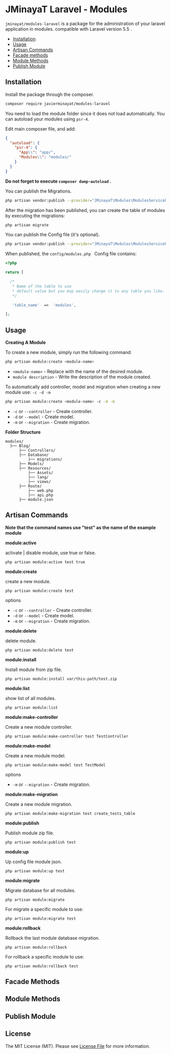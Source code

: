 # JMinayaT Laravel - Modules
`jminayat/modules-laravel` is a package for the administration of your laravel application in modules. compatible with Laravel version 5.5 .
* [Installation](#installation)
* [Usage](#usage)
* [Artisan Commands](#artisan-commands)
* [Facade methods](#facade-methods)
* [Module Methods](#module-methods)
* [Publish Module](#publish-module)


## Installation
Install the package through the composer.

``` bash
composer require javierminayat/modules-laravel
```

You need to load the module folder since it does not load automatically. You can autoload your modules using `psr-4`.

Edit main composer file, and add:
``` json
{
  "autoload": {
    "psr-4": {
      "App\\": "app/",
      "Modules\\": "modules/"
    }
  }
}
```
**Do not forget to execute `composer dump-autoload` .**


You can publish the Migrations.
``` bash
php artisan vendor:publish --provider="JMinayaT\Modules\ModulesServiceProvider" --tag="migrations"
```

After the migration has been published, you can create the table of modules by executing the migrations:
```bash
php artisan migrate
```


You can publish the Config file (it's optional).
``` bash
php artisan vendor:publish --provider="JMinayaT\Modules\ModulesServiceProvider" --tag="migrations"
```
When published, the `config/modules.php ` Config file contains:
```php
<?php

return [

  /*
   * Name of the table to use
   * default value but you may easily change it to any table you like.
   */

   'table_name'  =>  'modules',

];
```
## Usage

**Creating A Module**

To create a new module, simply run the following command:
``` bash
php artisan module:create <module-name>
```
- `<module-name>` - Replace with the name of the desired module.
- `module description` - Write the description of the module created.

To automatically add controller, model and migration when creating a new module use: `-c -d -m`
``` bash
php artisan module:create <module-name> -c -d -m
```
- `-c` or `--controller` - Create controller.
- `-d` or `--model` - Create model.
- `-m` or `--migration` - Create migration.

**Folder Structure**
```
modules/
  ├── Blog/
      ├── Controllers/
      ├── Database/
          ├── migrations/
      ├── Models/
      ├── Resources/
          ├── Assets/
          ├── lang/
          ├── views/
      ├── Route/
          ├── web.php
          ├── api.php
      ├── module.json

```

## Artisan Commands

****Note that the command names use "test" as the name of the example module****

**module:active**

activate | disable module, use true or false.
```
php artisan module:active test true
```

**module:create**

create a new module.
```
php artisan module:create test
```
options

- `-c` or `--controller` - Create controller.
- `-d` or `--model` - Create model.
- `-m` or `--migration` - Create migration.


**module:delete**

delete module.
```
php artisan module:delete test
```

**module:install**

Install module from zip file.
```
php artisan module:install var/this-path/test.zip
```

**module:list**

show list of all modules.
```
php artisan module:list
```


**module:make-controller**

Create a new module controller.
```
php artisan module:make-controller test TestController
```

**module:make-model**

Create a new module model.
```
php artisan module:make-model test TestModel
```

options
- `-m` or `--migration` - Create migration.

**module:make-migration**

Create a new module migration.
```
php artisan module:make-migration test create_tests_table
```

**module:publish**

Publish module zip file.
```
php artisan module:publish test
```

**module:up**

Up config file module json.
```
php artisan module:up test
```

**module:migrate**

Migrate database for all modules.
```
php artisan module:migrate
```
For migrate a specific module to use:
```
php artisan module:migrate test
```
**module:rollback**

Rollback the last module database migration.
```
php artisan module:rollback
```
For rollback a specific module to use:
```
php artisan module:rollback test
```

## Facade Methods

## Module Methods

## Publish Module


## License
The MIT License (MIT). Please see [License File](LICENSE.md) for more information.
